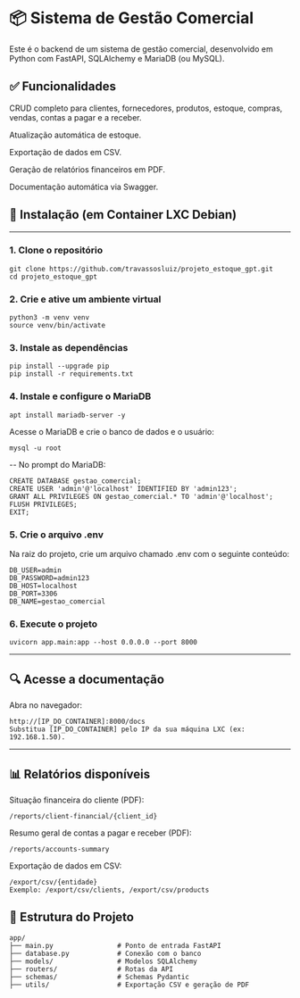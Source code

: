 # 📦 Sistema de Gestão Comercial
Este é o backend de um sistema de gestão comercial, desenvolvido em Python com FastAPI, SQLAlchemy e MariaDB (ou MySQL).

## ✅ Funcionalidades
CRUD completo para clientes, fornecedores, produtos, estoque, compras, vendas, contas a pagar e a receber.

Atualização automática de estoque.

Exportação de dados em CSV.

Geração de relatórios financeiros em PDF.

Documentação automática via Swagger.

## 🚀 Instalação (em Container LXC Debian)

---

### 1. Clone o repositório

```
git clone https://github.com/travassosluiz/projeto_estoque_gpt.git
cd projeto_estoque_gpt
```

### 2. Crie e ative um ambiente virtual


```
python3 -m venv venv
source venv/bin/activate
```

### 3. Instale as dependências


```
pip install --upgrade pip
pip install -r requirements.txt
```

### 4. Instale e configure o MariaDB

```
apt install mariadb-server -y
```

Acesse o MariaDB e crie o banco de dados e o usuário:

```
mysql -u root
```

-- No prompt do MariaDB:

```
CREATE DATABASE gestao_comercial;
CREATE USER 'admin'@'localhost' IDENTIFIED BY 'admin123';
GRANT ALL PRIVILEGES ON gestao_comercial.* TO 'admin'@'localhost';
FLUSH PRIVILEGES;
EXIT;
```

### 5. Crie o arquivo .env

Na raiz do projeto, crie um arquivo chamado .env com o seguinte conteúdo:

```
DB_USER=admin
DB_PASSWORD=admin123
DB_HOST=localhost
DB_PORT=3306
DB_NAME=gestao_comercial
```

### 6. Execute o projeto

```
uvicorn app.main:app --host 0.0.0.0 --port 8000
```

---

## 🔍 Acesse a documentação

Abra no navegador:

```
http://[IP_DO_CONTAINER]:8000/docs
Substitua [IP_DO_CONTAINER] pelo IP da sua máquina LXC (ex: 192.168.1.50).
```

---

## 📊 Relatórios disponíveis

Situação financeira do cliente (PDF):
```
/reports/client-financial/{client_id}
```

Resumo geral de contas a pagar e receber (PDF):
```
/reports/accounts-summary
```

Exportação de dados em CSV:
```
/export/csv/{entidade}
Exemplo: /export/csv/clients, /export/csv/products
```

## 📁 Estrutura do Projeto
```
app/
├── main.py                # Ponto de entrada FastAPI
├── database.py            # Conexão com o banco
├── models/                # Modelos SQLAlchemy
├── routers/               # Rotas da API
├── schemas/               # Schemas Pydantic
├── utils/                 # Exportação CSV e geração de PDF
```
